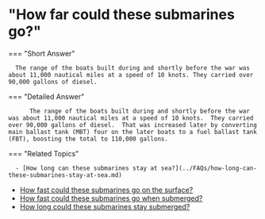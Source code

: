 # "How far could these submarines go?"

  === "Short Answer"

      The range of the boats built during and shortly before the war was about 11,000 nautical miles at a speed of 10 knots. They carried over 90,000 gallons of diesel.

  === "Detailed Answer"

          The range of the boats built during and shortly before the war was about 11,000 nautical miles at a speed of 10 knots.  They carried over 90,000 gallons of diesel.  That was increased later by converting main ballast tank (MBT) four on the later boats to a fuel ballast tank (FBT), boosting the total to 110,000 gallons.

  === "Related Topics"

      - [How long can these submarines stay at sea?](../FAQs/how-long-can-these-submarines-stay-at-sea.md)
- [How fast could these submarines go on the surface?](../FAQs/how-fast-could-these-submarines-go-on-the-surface.md)
- [How fast could these submarines go when submerged?](../FAQs/how-fast-could-these-submarines-go-when-submerged.md)
- [How long could these submarines stay submerged?](../FAQs/how-long-could-these-submarines-stay-submerged.md)
